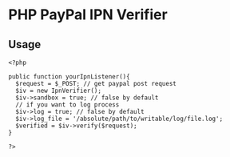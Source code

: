 PHP PayPal IPN Verifier
=======================

Usage
-----

    <?php
  
    public function yourIpnListener(){
      $request = $_POST; // get paypal post request
      $iv = new IpnVerifier();
      $iv->sandbox = true; // false by default
      // if you want to log process
      $iv->log = true; // false by default
      $iv->log_file = '/absolute/path/to/writable/log/file.log';
      $verified = $iv->verify($request);
    }
    
    ?>
